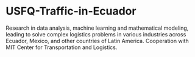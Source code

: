 # USFQ-Traffic-in-Ecuador
Research in data analysis, machine learning and mathematical modeling, leading to solve complex logistics problems in various industries across Ecuador, Mexico, and other countries of Latin America. Cooperation with MIT Center for Transportation and Logistics.
